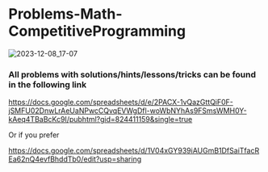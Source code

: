 # Problems-Math-CompetitiveProgramming

![2023-12-08_17-07](https://github.com/SamC4r/Problems-Math-CompetitiveProgramming/assets/75754683/de62435b-2eca-49d9-a3c1-c9102ae06063)


### All problems with solutions/hints/lessons/tricks can be found in the following link

https://docs.google.com/spreadsheets/d/e/2PACX-1vQazGttQiF0F-jSMFU02DnwLrAeUaNPwcCQvqEVWgDfl-woWbNYhAs9FSmsWMH0Y-kAeq4TBaBcKc9I/pubhtml?gid=824411159&single=true

Or if you prefer

https://docs.google.com/spreadsheets/d/1V04xGY939iAUGmB1DfSaiTfacREa62nQ4evfBhddTb0/edit?usp=sharing

